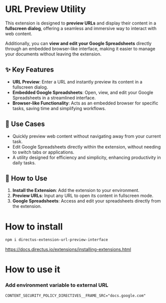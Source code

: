 # URL Preview Utility

This extension is designed to **preview URLs** and display their content in a **fullscreen dialog**, offering a seamless and immersive way to interact with web content.

Additionally, you can **view and edit your Google Spreadsheets** directly through an embedded browser-like interface, making it easier to manage your documents without leaving the extension.

## ✨ Key Features

- **URL Preview**: Enter a URL and instantly preview its content in a fullscreen dialog.
- **Embedded Google Spreadsheets**: Open, view, and edit your Google Spreadsheets in a streamlined interface.
- **Browser-like Functionality**: Acts as an embedded browser for specific tasks, saving time and simplifying workflows.

## 📌 Use Cases

- Quickly preview web content without navigating away from your current task.
- Edit Google Spreadsheets directly within the extension, without needing to switch tabs or applications.
- A utility designed for efficiency and simplicity, enhancing productivity in daily tasks.

## 🚀 How to Use

1. **Install the Extension**: Add the extension to your environment.
2. **Preview URLs**: Input any URL to open its content in fullscreen mode.
3. **Google Spreadsheets**: Access and edit your spreadsheets directly from the extension.


# How to install

```sh
npm i directus-extension-url-preview-interface
```

https://docs.directus.io/extensions/installing-extensions.html

# How to use it

### Add environment variable to external URL

```
CONTENT_SECURITY_POLICY_DIRECTIVES__FRAME_SRC="docs.google.com"
```

